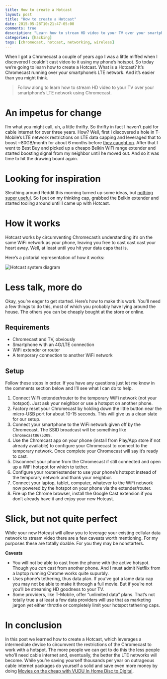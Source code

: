 ```yaml
---
title: How to create a Hotcast
layout: post
title: "How to create a Hotcast"
date: 2015-05-28T10:21:47-05:00
comments: true
description: "Learn how to stream HD video to your TV over your smartphone’s LTE network using Chromecast."
categories: [hacking]
tags: [chromecast, hotcast, networking, wireless]
---
```


When I got a Chromecast a couple of years ago I was a little miffed when I discovered I couldn’t cast video to it using my phone’s hotspot. So today we’re going to learn how to create a Hotcast. What is a Hotcast? It’s Chromecast running over your smartphone’s LTE network. And it’s easier than you might think.

> Follow along to learn how to stream HD video to your TV over your smartphone’s LTE network using Chromecast.

# An impetus for change

I’m what you might call, uh, a little thrifty. So thrifty in fact I haven’t paid for cable internet for over three years. How? Well, first I discovered a hole in T-Mobile’s LTE network restrictions on LTE data capping and leveraged that to boost ~80GB/month for about 6 months before [they caught on](https://twitter.com/jhabdas/statuses/415363809570594816). After that I went to Best Buy and picked up a cheapo Belkin WiFi range extender and started boosting signal from my neighbor until he moved out. And so it was time to hit the drawing board again.

# Looking for inspiration

Sleuthing around Reddit this morning turned up some ideas, but [nothing super useful](http://www.reddit.com/r/Chromecast/comments/1lackz/using_chromecast_in_a_routerless_household_where/). So I put on my thinking cap, grabbed the Belkin extender and started tooling around until I came up with Hotcast.

# How it works

Hotcast works by circumventing Chromecast’s understanding it’s on the same WiFi network as your phone, leaving you free to cast cast cast your heart away. Well, at least until you hit your data caps that is.

Here’s a pictorial representation of how it works:

![Hotcast system diagram](http://www.gliffy.com/go/publish/image/8221351/L.png)

# Less talk, more do

Okay, you’re eager to get started. Here’s how to make this work. You’ll need a few things to do this, most of which you probably have lying around the house. The others you can be cheaply bought at the store or online.

## Requirements

- Chromecast and TV, obviously
- Smartphone with an 4G/LTE connection
- WiFi extender or router
- A temporary connection to another WiFi network

## Setup

Follow these steps in order. If you have any questions just let me know in the comments section below and I’ll see what I can do to help.

1. Connect WiFi extender/router to the temporary WiFi network (not your hotspot). Just ask your neighbor or use a hotspot on another phone.
2. Factory reset your Chromecast by holding down the little button near the micro-USB port for about 10-15 seconds. This will give us a clean slate for our setup.
3. Connect your smartphone to the WiFi network given off by the Chromecast. The SSID broadcast will be something like `Chromecast8675309`.
4. Use the Chromcast app on your phone (install from Play/App store if not already available) to configure your Chromecast to connect to the temporary network. Once complete your Chromecast will say it’s ready to cast.
5. Disconnect your phone from the Chromecast if still connected and open up a WiFi hotspot for which to tether.
6. Configure your router/extender to use your phone’s hotspot instead of the temporary network and thank your neighbor.
7. Connect your laptop, tablet, computer, whatever to the WiFi network now powered by the hotspot on your phone via the extender/router.
8. Fire up the Chrome browser, install the Google Cast extension if you don’t already have it and enjoy your new Hotcast.

# Slick, but not quite perfect

While your new Hotcast will allow you to leverage your existing cellular data network to stream video there are a few caveats worth mentioning. For my purposes these are totally doable. For you they may be nonstarters.

**Caveats**

- You will not be able to cast from the phone with the active hotspot. Though you *can* cast from another phone. And I must admit Netflix from a laptop running Chrome works quite supurbly.
- Uses phone’s tethering, thus data plan. If you’ve got a lame data cap you may not be able to make it through a full movie. But if you’re not you’ll be streaming HD goodness to your TV.
- Some providers, like T-Mobile, offer “unlimited data” plans. That’s not totally true a at least a few data providers will use that as marketing jargon yet either throttle or completely limit your hotspot tethering caps.

# In conclusion

In this post we learned how to create a Hotcast, which leverages a intermediate device to circumvent the restrictions of the Chromecast to work with a hotspot. The more people we can get to do this the less people who’ll need cable internet and, eventually, the better the LTE networks will become. While you’re saving yourself thousands per year on outrageous cable internet packages do yourself a solid and save even more money by doing [Movies on the cheap with VUDU In Home Disc to Digital](/movies-on-the-cheap-with-vudu-in-home-disc-to-digital/).
